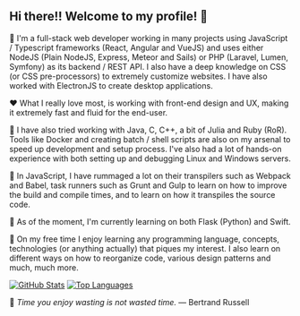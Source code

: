 ## Hi there!! Welcome to my profile! 👋

🚧 I'm a full-stack web developer working in many projects using JavaScript / Typescript frameworks (React, Angular and VueJS) and uses either NodeJS (Plain NodeJS, Express, Meteor and Sails) or PHP (Laravel, Lumen, Symfony) as its backend / REST API. I also have a deep knowledge on CSS (or CSS pre-processors) to extremely customize websites. I have also worked with ElectronJS to create desktop applications.

♥ What I really love most, is working with front-end design and UX, making it extremely fast and fluid for the end-user.

🔨 I have also tried working with Java, C, C++, a bit of Julia and Ruby (RoR). Tools like Docker and creating batch / shell scripts are also on my arsenal to speed up development and setup process. I've also had a lot of hands-on experience with both setting up and debugging Linux and Windows servers.

🔬 In JavaScript, I have rummaged a lot on their transpilers such as Webpack and Babel, task runners such as Grunt and Gulp to learn on how to improve the build and compile times, and to learn on how it transpiles the source code.

🌱 As of the moment, I'm currently learning on both Flask (Python) and Swift.

🎨 On my free time I enjoy learning any programming language, concepts, technologies (or anything actually) that piques my interest. I also learn on different ways on how to reorganize code, various design patterns and much, much more.

[![GitHub Stats](https://github-readme-stats.vercel.app/api?username=rinminase&show_icons=true&border_radius=12&count_private=true&theme=vue-dark&hide_rank=true&custom_title=My%20GitHub%20Stats)](https://github.com/rinminase)
[![Top Languages](https://github-readme-stats.vercel.app/api/top-langs/?username=rinminase&layout=compact&langs_count=6&border_radius=12&theme=vue-dark&exclude_repo=react-chat-app,anidb-angularjs&custom_title=My%20Most%20Used%20Languages)](https://github.com/rinminase)

🌴 _Time you enjoy wasting is not wasted time._ — Bertrand Russell

<!--
**RinMinase/RinMinase** is a ✨ _special_ ✨ repository because its `README.md` (this file) appears on your GitHub profile.

Here are some ideas to get you started:

- 🔭 I’m currently working on ...
- 🌱 I’m currently learning ...
- 👯 I’m looking to collaborate on ...
- 🤔 I’m looking for help with ...
- 💬 Ask me about ...
- 📫 How to reach me: ...
- 😄 Pronouns: ...
- ⚡ Fun fact: ...
-->
